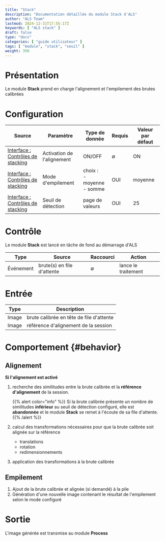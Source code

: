 ```yaml
---
title: "Stack"
description: "Documentation détaillée du module Stack d'ALS"
author: "ALS Team"
lastmod: 2024-12-31T17:55:17Z
keywords: [ "ALS stack" ]
draft: false
type: "docs"
categories: [ "guide utilisateur" ]
tags: [ "module", "stack", "seuil" ]
weight: 356
---
```


# Présentation

Le module **Stack** prend en charge l'alignement et l'empilement des brutes calibrées

# Configuration

| Source                                                                 | Paramètre                  | Type de donnée                  | Requis | Valeur par défaut |
|------------------------------------------------------------------------|----------------------------|---------------------------------|--------|-------------------|
| [Interface : Contrôles de stacking](../../userguide/ui/controls/#controls)  | Activation de l'alignement | ON/OFF                          | ∅      | ON                |
| [Interface : Contrôles de stacking](../../userguide/ui/controls/#controls)  | Mode d'empilement          | choix :<br>- moyenne<br>- somme | OUI    | moyenne           |
| [Interface : Contrôles de stacking](../../userguide/ui/controls/#threshold) | Seuil de détection         | page de valeurs                 | OUI    | 25                |

# Contrôle

Le module **Stack** est lancé en tâche de fond au démarrage d'ALS

| Type          | Source                     | Raccourci         | Action              |
|---------------|----------------------------|-------------------|---------------------|
| Événement     | brute(s) en file d'attente | ∅                 | lance le traitement |

# Entrée

| Type  | Description                                       |
|-------|---------------------------------------------------|
| Image | brute calibrée en tête de file d'attente |
| Image | référence d'alignement de la session              |

# Comportement {#behavior}

## Alignement

**Si l'alignement est activé**

1. recherche des similitudes entre la brute calibrée et la **référence d'alignement** de la session.

   {{% alert color="info" %}}
   Si la brute calibrée présente un nombre de similitudes **inférieur** au seuil de détection configuré, elle est
   **abandonnée** et le module **Stack** se remet à l'écoute de sa file d'attente.
   {{% /alert %}}

2. calcul des transformations nécessaires pour que la brute calibrée soit alignée sur la référence
    - translations
    - rotation
    - redimensionnements

3. application des transformations à la brute calibrée

## Empilement

1. Ajout de la brute calibrée et alignée (si demandé) à la pile
2. Génération d'une nouvelle image contenant le résultat de l'empilement selon le mode configuré

# Sortie

L'image générée est transmise au module **Process** 
